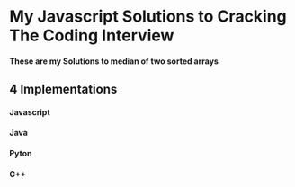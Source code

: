 # My Javascript Solutions to Cracking The Coding Interview

#### These are my Solutions to median of two sorted arrays 

## 4 Implementations

#### Javascript
#### Java
#### Pyton
#### C++

